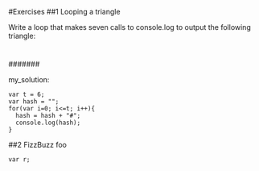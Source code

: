 #Exercises
##1 Looping a triangle

Write a loop that makes seven calls to console.log to output the following triangle:

#
##
###
####
#####
######
#######

my_solution:
```
var t = 6;
var hash = "";
for(var i=0; i<=t; i++){
  hash = hash + "#";
  console.log(hash);
}
```
##2 FizzBuzz
foo
```
var r;
```
